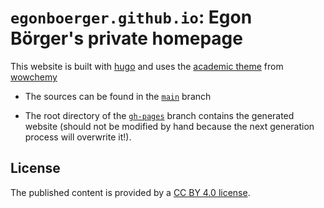 # ``egonboerger.github.io``: Egon Börger's private homepage

This website is built with [hugo](https://gohugo.io/) and uses the [academic theme](https://github.com/wowchemy/starter-hugo-academic) from [wowchemy](https://wowchemy.com/)

- The sources can be found in the [``main``](egonboerger.github.io/tree/main) branch

- The root directory of the [``gh-pages``](egonboerger.github.io/tree/gh-pages) branch contains the generated website (should not be modified by hand because the next generation process will overwrite it!).


## License
The published content is provided by a [CC BY 4.0 license](https://creativecommons.org/licenses/by/4.0/).
